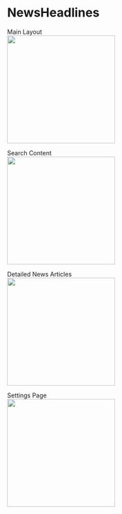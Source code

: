 # NewsHeadlines

Main Layout
<br><img src="https://user-images.githubusercontent.com/47169164/98495082-3da62400-21f3-11eb-9b83-4a951f407cdc.jpg" width=250 align=center><br>

Search Content
<br><img src="https://user-images.githubusercontent.com/47169164/98495074-3c74f700-21f3-11eb-96e3-143a3e7920d8.jpg" width=250 align=top><br>

Detailed News Articles
<br><img src="https://user-images.githubusercontent.com/47169164/98495079-3da62400-21f3-11eb-8b5a-a1db5f2dfdb3.jpg" width=250 align=top><br>

Settings Page
<br><img src="https://user-images.githubusercontent.com/47169164/98495077-3d0d8d80-21f3-11eb-9ea8-ff8323b2c26a.jpg" width=250 align=top><br>





